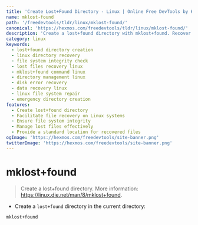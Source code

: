 ```yaml
---
title: 'Create Lost+Found Directory - Linux | Online Free DevTools by Hexmos'
name: mklost-found
path: '/freedevtools/tldr/linux/mklost-found/'
canonical: 'https://hexmos.com/freedevtools/tldr/linux/mklost-found/'
description: 'Create a lost+found directory with mklost+found. Recover lost files and manage file system integrity on Linux. Free online tool, no registration required.'
category: linux
keywords:
  - lost+found directory creation
  - linux directory recovery
  - file system integrity check
  - lost files recovery linux
  - mklost+found command linux
  - directory management linux
  - disk error recovery
  - data recovery linux
  - linux file system repair
  - emergency directory creation
features:
  - Create lost+found directory
  - Facilitate file recovery on Linux systems
  - Ensure file system integrity
  - Manage lost files effectively
  - Provide a standard location for recovered files
ogImage: 'https://hexmos.com/freedevtools/site-banner.png'
twitterImage: 'https://hexmos.com/freedevtools/site-banner.png'
---
```


# mklost+found

> Create a lost+found directory.
> More information: <https://linux.die.net/man/8/mklost+found>.

- Create a `lost+found` directory in the current directory:

`mklost+found`
